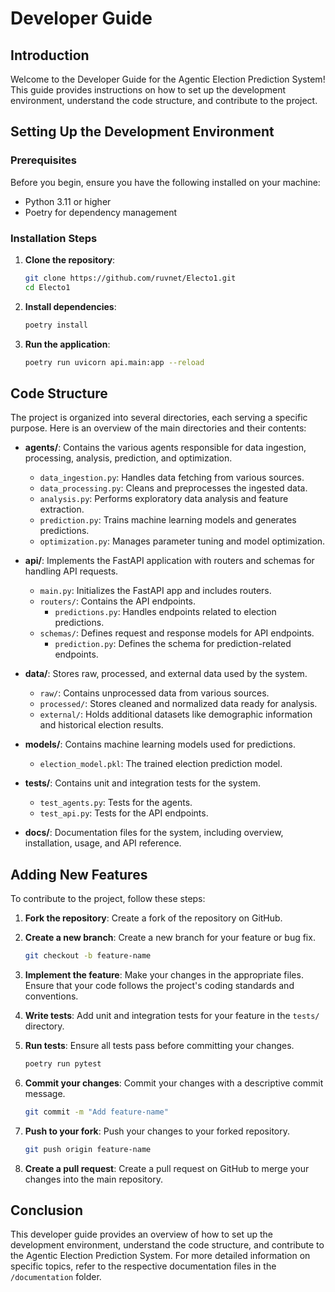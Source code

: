 # Developer Guide

## Introduction

Welcome to the Developer Guide for the Agentic Election Prediction System! This guide provides instructions on how to set up the development environment, understand the code structure, and contribute to the project.

## Setting Up the Development Environment

### Prerequisites

Before you begin, ensure you have the following installed on your machine:
- Python 3.11 or higher
- Poetry for dependency management

### Installation Steps

1. **Clone the repository**:
   ```sh
   git clone https://github.com/ruvnet/Electo1.git
   cd Electo1
   ```

2. **Install dependencies**:
   ```sh
   poetry install
   ```

3. **Run the application**:
   ```sh
   poetry run uvicorn api.main:app --reload
   ```

## Code Structure

The project is organized into several directories, each serving a specific purpose. Here is an overview of the main directories and their contents:

- **agents/**: Contains the various agents responsible for data ingestion, processing, analysis, prediction, and optimization.
  - `data_ingestion.py`: Handles data fetching from various sources.
  - `data_processing.py`: Cleans and preprocesses the ingested data.
  - `analysis.py`: Performs exploratory data analysis and feature extraction.
  - `prediction.py`: Trains machine learning models and generates predictions.
  - `optimization.py`: Manages parameter tuning and model optimization.

- **api/**: Implements the FastAPI application with routers and schemas for handling API requests.
  - `main.py`: Initializes the FastAPI app and includes routers.
  - `routers/`: Contains the API endpoints.
    - `predictions.py`: Handles endpoints related to election predictions.
  - `schemas/`: Defines request and response models for API endpoints.
    - `prediction.py`: Defines the schema for prediction-related endpoints.

- **data/**: Stores raw, processed, and external data used by the system.
  - `raw/`: Contains unprocessed data from various sources.
  - `processed/`: Stores cleaned and normalized data ready for analysis.
  - `external/`: Holds additional datasets like demographic information and historical election results.

- **models/**: Contains machine learning models used for predictions.
  - `election_model.pkl`: The trained election prediction model.

- **tests/**: Contains unit and integration tests for the system.
  - `test_agents.py`: Tests for the agents.
  - `test_api.py`: Tests for the API endpoints.

- **docs/**: Documentation files for the system, including overview, installation, usage, and API reference.

## Adding New Features

To contribute to the project, follow these steps:

1. **Fork the repository**: Create a fork of the repository on GitHub.

2. **Create a new branch**: Create a new branch for your feature or bug fix.
   ```sh
   git checkout -b feature-name
   ```

3. **Implement the feature**: Make your changes in the appropriate files. Ensure that your code follows the project's coding standards and conventions.

4. **Write tests**: Add unit and integration tests for your feature in the `tests/` directory.

5. **Run tests**: Ensure all tests pass before committing your changes.
   ```sh
   poetry run pytest
   ```

6. **Commit your changes**: Commit your changes with a descriptive commit message.
   ```sh
   git commit -m "Add feature-name"
   ```

7. **Push to your fork**: Push your changes to your forked repository.
   ```sh
   git push origin feature-name
   ```

8. **Create a pull request**: Create a pull request on GitHub to merge your changes into the main repository.

## Conclusion

This developer guide provides an overview of how to set up the development environment, understand the code structure, and contribute to the Agentic Election Prediction System. For more detailed information on specific topics, refer to the respective documentation files in the `/documentation` folder.

